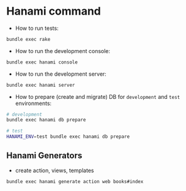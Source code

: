 # Hanami command

* How to run tests:

```bash
bundle exec rake
```

* How to run the development console:

```bash
bundle exec hanami console
```

* How to run the development server:

```bash
bundle exec hanami server
```

* How to prepare (create and migrate) DB for `development` and `test` environments:

```bash
# development
bundle exec hanami db prepare

# test
HANAMI_ENV=test bundle exec hanami db prepare
```

## Hanami Generators

* create action, views, templates

```bash
bundle exec hanami generate action web books#index
```
